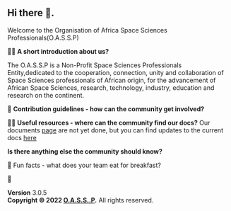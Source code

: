 ## Hi there 👋.

 Welcome to the Organisation of Africa Space Sciences Professionals(O.A.S.S.P)

🙋‍♀️ **A short introduction about us?**

The O.A.S.S.P is a Non-Profit Space Sciences Professionals Entity,dedicated to the cooperation, connection, unity and collaboration of Space Sciences professionals of African origin, for the advancement of African Space Sciences, research, technology, industry, education and research on the continent.

🌈 **Contribution guidelines - how can the community get involved?**


👩‍💻 **Useful resources - where can the community find our docs?** 
Our documents [page](docs.oassp.org) are not yet done, but you can find updates to the current docs [here](https://github.com/OASSP/docs)

**Is there anything else the community should know?**

🍿 Fun facts - what does your team eat for breakfast?

🧙 <footer class="main-footer">
    <div class="float-right d-none d-sm-block">
      <b>Version</b> 3.0.5
    </div>
    <strong>Copyright &copy; 2022 <a href="https://www.oassp.org">O.A.S.S..P</a>.</strong> All rights
    reserved.
 
  </footer>
<!--

-->
